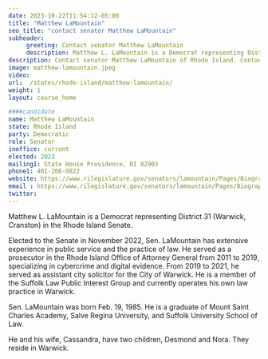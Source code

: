 ```yaml
---
date: 2023-10-22T11:54:12-05:00
title: "Matthew LaMountain"
seo_title: "contact senator Matthew LaMountain"
subheader:
     greeting: Contact senator Matthew LaMountain
     description: Matthew L. LaMountain is a Democrat representing District 31 (Warwick, Cranston) in the Rhode Island Senate.
description: Contact senator Matthew LaMountain of Rhode Island. Contact information for Matthew LaMountain includes email address, phone number, and mailing address.
image: matthew-lamountain.jpeg
video:
url:  /states/rhode-island/matthew-lamountain/
weight: 1
layout: course_home

####candidate
name: Matthew LaMountain
state: Rhode Island
party: Democratic
role: Senator
inoffice: current
elected: 2023
mailing1: State House Providence, RI 02903
phone1: 401-206-0822
website: https://www.rilegislature.gov/senators/lamountain/Pages/Biography.aspx/
email : https://www.rilegislature.gov/senators/lamountain/Pages/Biography.aspx/
twitter:
---
```


Matthew L. LaMountain is a Democrat representing District 31 (Warwick, Cranston) in the Rhode Island Senate.

Elected to the Senate in November 2022, Sen. LaMountain has extensive experience in public service and the practice of law. He served as a prosecutor in the Rhode Island Office of Attorney General from 2011 to 2019, specializing in cybercrime and digital evidence. From 2019 to 2021, he served as assistant city solicitor for the City of Warwick. He is a member of the Suffolk Law Public Interest Group and currently operates his own law practice in Warwick.

Sen. LaMountain was born Feb. 19, 1985. He is a graduate of Mount Saint Charles Academy, Salve Regina University, and Suffolk University School of Law.

He and his wife, Cassandra, have two children, Desmond and Nora. They reside in Warwick.
